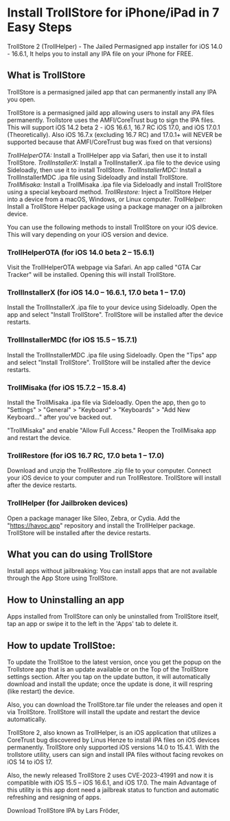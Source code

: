 # Install TrollStore for iPhone/iPad in 7 Easy Steps
TrollStore 2 (TrollHelper) - The Jailed Permasigned app installer for iOS 14.0 - 16.6.1, It helps you to install any IPA file on your iPhone for FREE.

## What is TrollStore

TrollStore is a permasigned jailed app that can permanently install any IPA you open.

TrollStore is a permasigned jaild app allowing users to install any iPA files permanently. Trollstore uses the AMFI/CoreTrust bug to sign the IPA files. This will support iOS 14.2 beta 2  - iOS 16.6.1, 16.7 RC iOS 17.0, and iOS 17.0.1 (Theoretically).
Also iOS 16.7.x (excluding 16.7 RC) and 17.0.1+ will NEVER be supported because that AMFI/CoreTrust bug was fixed on that versions)

*TrollHelperOTA:* Install a TrollHelper app via Safari, then use it to install TrollStore. 
*TrollInstallerX:* Install a TrollInstallerX .ipa file to the device using Sideloadly, then use it to install TrollStore.
*TrollInstallerMDC:* Install a TrollInstallerMDC .ipa file using Sideloadly and install TrollStore.
*TrollMisaka:* Install a TrollMisaka .ipa file via Sideloadly and install TrollStore using a special keyboard method.
*TrollRestore:* Inject a TrollStore Helper into a device from a macOS, Windows, or Linux computer. 
*TrollHelper:* Install a TrollStore Helper package using a package manager on a jailbroken device.


You can use the following methods to install TrollStore on your iOS device. This will vary depending on your iOS version and device.

### TrollHelperOTA (for iOS 14.0 beta 2 – 15.6.1) 

Visit the TrollHelperOTA webpage via Safari. An app called "GTA Car Tracker" will be installed. Opening this will install TrollStore.

### TrollInstallerX (for iOS 14.0 – 16.6.1, 17.0 beta 1 – 17.0) 

Install the TrollInstallerX .ipa file to your device using Sideloadly. 
Open the app and select "Install TrollStore". TrollStore will be installed after the device restarts.

### TrollInstallerMDC (for iOS 15.5 – 15.7.1)

 Install the TrollInstallerMDC .ipa file using Sideloadly. Open the "Tips" app and select "Install TrollStore". TrollStore will be installed after the device restarts.​

### TrollMisaka (for iOS 15.7.2 – 15.8.4) 

Install the TrollMisaka .ipa file via Sideloadly. Open the app, then go to "Settings" > "General" > "Keyboard" > "Keyboards" > "Add New Keyboard..." after you've backed out.

"TrollMisaka" and enable "Allow Full Access." Reopen the TrollMisaka app and restart the device.

### TrollRestore (for iOS 16.7 RC, 17.0 beta 1 – 17.0) 

Download and unzip the TrollRestore .zip file to your computer. Connect your iOS device to your computer and run TrollRestore. TrollStore will install after the device restarts.
### TrollHelper (for Jailbroken devices) 
Open a package manager like Sileo, Zebra, or Cydia. 
Add the "https://havoc.app" 
repository and install the TrollHelper package. TrollStore will be installed after the device restarts.

## What you can do using TrollStore
Install apps without jailbreaking: You can install apps that are not available through the App Store using TrollStore.

## How to Uninstalling an app
Apps installed from TrollStore can only be uninstalled from TrollStore itself, tap an app or swipe it to the left in the 'Apps' tab to delete it.




## How to update TrollStoe:

To update the TrollStoe to the latest version, once you get the popup on the Trollstore app that is an update available or on the Top of the TrollStore settings section. After you tap on the update button, it will automatically download and install the update; once the update is done, it will respring (like restart) the device.  

Also, you can download the TrollStore.tar file under the releases and open it via TrollStore. TrollStore will install the update and restart the device automatically. 


TrollStore 2, also known as TrollHelper, is an iOS application that utilizes a CoreTrust bug discovered by Linus Henze to install iPA files on iOS devices permanently. TrollStore only supported iOS versions 14.0 to 15.4.1. With the trollstore utility, users can sign and install IPA files without facing revokes on iOS 14 to iOS 17.

Also, the newly released TrollStore 2 uses CVE-2023-41991 and now it is compatible with iOS 15.5 – iOS 16.6.1, and iOS 17.0. The main Advantage of this utility is this app dont need a jailbreak status to function and automatic refreshing and resigning of apps.

Download TrollStore IPA by Lars Fröder,
